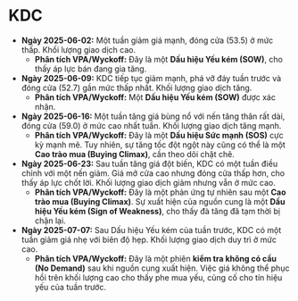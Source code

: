 # KDC

- **Ngày 2025-06-02:** Một tuần giảm giá mạnh, đóng cửa (53.5) ở mức thấp. Khối lượng giao dịch cao.
    - **Phân tích VPA/Wyckoff:** Đây là một **Dấu hiệu Yếu kém (SOW)**, cho thấy áp lực bán đang gia tăng.
- **Ngày 2025-06-09:** KDC tiếp tục giảm mạnh, phá vỡ đáy tuần trước và đóng cửa (52.7) gần mức thấp nhất. Khối lượng giao dịch tăng.
    - **Phân tích VPA/Wyckoff:** Một **Dấu hiệu Yếu kém (SOW)** được xác nhận.
- **Ngày 2025-06-16:** Một tuần tăng giá bùng nổ với nến tăng thân rất dài, đóng cửa (59.0) ở mức cao nhất tuần. Khối lượng giao dịch tăng mạnh.
    - **Phân tích VPA/Wyckoff:** Đây là một **Dấu hiệu Sức mạnh (SOS)** cực kỳ mạnh mẽ. Tuy nhiên, sự tăng tốc đột ngột này cũng có thể là một **Cao trào mua (Buying Climax)**, cần theo dõi chặt chẽ.
- **Ngày 2025-06-23:** Sau tuần tăng giá đột biến, KDC có một tuần điều chỉnh với một nến giảm. Giá mở cửa cao nhưng đóng cửa thấp hơn, cho thấy áp lực chốt lời. Khối lượng giao dịch giảm nhưng vẫn ở mức cao.
    - **Phân tích VPA/Wyckoff:** Đây là một phản ứng tự nhiên sau một **Cao trào mua (Buying Climax)**. Sự xuất hiện của nguồn cung là một **Dấu hiệu Yếu kém (Sign of Weakness)**, cho thấy đà tăng đã tạm thời bị chặn lại.
- **Ngày 2025-07-07:** Sau Dấu hiệu Yếu kém của tuần trước, KDC có một tuần giảm giá nhẹ với biên độ hẹp. Khối lượng giao dịch duy trì ở mức cao.
    - **Phân tích VPA/Wyckoff:** Đây là một phiên **kiểm tra không có cầu (No Demand)** sau khi nguồn cung xuất hiện. Việc giá không thể phục hồi trên khối lượng cao cho thấy phe mua yếu, củng cố cho tín hiệu yếu của tuần trước.


